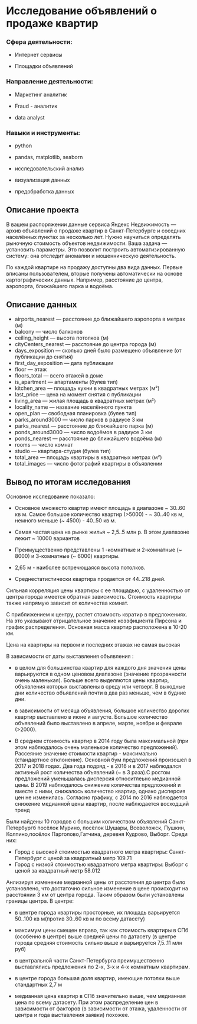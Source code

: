 # Исследование объявлений о продаже квартир

### Сфера деятельности:
- Интернет сервисы

- Площадки объявлений

### Направление деятельности:
- Маркетинг аналитик

- Fraud - аналитик

- data analyst

### Навыки и инструменты:
- python

- pandas, matplotlib, seaborn

- исследовательский анализ

- визуализация данных

- предобработка данных

## Описание проекта

В вашем распоряжении данные сервиса Яндекc Недвижимость — архив объявлений о продаже квартир в Санкт-Петербурге и соседних населённых пунктах за несколько лет. Нужно научиться определять рыночную стоимость объектов недвижимости. Ваша задача — установить параметры. Это позволит построить автоматизированную систему: она отследит аномалии и мошенническую деятельность.

По каждой квартире на продажу доступны два вида данных. Первые вписаны пользователем, вторые получены автоматически на основе картографических данных. Например, расстояние до центра, аэропорта, ближайшего парка и водоёма.


## Описание данных

- airports_nearest — расстояние до ближайшего аэропорта в метрах (м)
- balcony — число балконов
- ceiling_height — высота потолков (м)
- cityCenters_nearest — расстояние до центра города (м)
- days_exposition — сколько дней было размещено объявление (от публикации до снятия)
- first_day_exposition — дата публикации
- floor — этаж
- floors_total — всего этажей в доме
- is_apartment — апартаменты (булев тип)
- kitchen_area — площадь кухни в квадратных метрах (м²)
- last_price — цена на момент снятия с публикации
- living_area — жилая площадь в квадратных метрах (м²)
- locality_name — название населённого пункта
- open_plan — свободная планировка (булев тип)
- parks_around3000 — число парков в радиусе 3 км
- parks_nearest — расстояние до ближайшего парка (м)
- ponds_around3000 — число водоёмов в радиусе 3 км
- ponds_nearest — расстояние до ближайшего водоёма (м)
- rooms — число комнат
- studio — квартира-студия (булев тип)
- total_area — площадь квартиры в квадратных метрах (м²)
- total_images — число фотографий квартиры в объявлении

## Вывод по итогам исследования

Основное исследование показало:

- Основное множесто квартир имеют площадь в диапазоне ~ 30..60 кв м. Самое большое количество квартир (>5000) - ~ 30..40 кв м, немного меньше (~ 4500) - 40..50 кв м.

- Самая частая цена на рынке жилья ~ 2,5..5 млн р. В этом диапазоне лежит ~ 10000 вариантов

- Преимущественно представлены 1 -комнатные и 2-комнатные (~ 8000) и 3-комнатные (~ 6000) квартиры. 

- 2,65 м - наиболее встречющаяся высота потолков. 

- Среднестатистически квартира продается от 44..218 дней.

Сильная корреляция цены квартиры с ее площадью, с удаленностью от центра города имеется обратная зависимость. 
Стоимость квартиры также напрямую зависит от количества комнат.

С приближением к центру, растет стоимость квратир в предложениях. На это указывают отрицательное значение коээфициента Пирсона и график распределения. Основная масса квартир расположена в 10-20 км.

Цена на квартиры на первом и последних этажах не самая высокая

В зависимости от даты выставления объявления :

- в целом для большинства квартир для каждого дня значения цены варьируются в одном ценовом диапазоне (значение прозрачности очень маленькая). Больше всего выделяются цены квартир, объявления которых выставлены в среду или четверг. В выходные дни количество объявлений почти в два раз меньше, чем в будние дни.

- в зависимости от месяца объявления, большое количество дорогих квартир выставлено в июне и августе. Большое количество объявлений было выставлено в апреле, марте, ноябре и феврале (>2000).

- В среднем стоимость квартир в 2014 году была максимальной (при этом наблюдалось очень маленькое количество предложений). Рассеяние значение стоимости квартир - максимально (стандартное отклонение). Основной бум предложений произошел в 2017 и 2018 годах. Два года подряд - в 2016 и в 2017 наблюдался активный рост количества объявлений (~ в 3 раза).С ростом предложений уменьшалась дисперсия относитлеьно медианной цены. В 2019 наблюдалось снижение количества предложений и вместе с ними, снижалось количество квартир, однако дисперсия цен не изменилась. Согласно графику, с 2014 по 2016 наблюдается снижение медианной цены квартир, после наблюдается восходщий тренд

Были найдены 10 городов с большим количеством объявлений Санкт-Петербургб посёлок Мурино, посёлок Шушары, Всеволожск,
Пушкин, Колпино,посёлок Парголово,Гатчина, деревня Кудрово, Выборг. Среди них:

- Город с высокой стоимостью квадратного метра квартиры: Санкт-Петербург с ценой за квадратный метр 109.71
- Город с низкой стоимостью квадратного метра квартиры: Выборг с ценой за квадратный метр 58.012

Анлизируя изменение медианной цены от расстояния до центра было установлено, что достаточно сильное изменение в цене происходит на расстоянии 3 км от центра города. Таким образом были установлены границы центра. В центре:

- в центре города квартиры просторные, их площадь варьируется 50..100 кв м(против 30..60 кв м по всему датасету)

- максимум цены смещен вправо, так как стоимость квартиры в СПб (особенно в центре) выше средней цены по датасету (в центре города средняя стоимость сильно выше и варьируется 7,5..11 млн руб)

- в центральной части Санкт-Петербурга преимущественно выставлялись предложения по 2-х, 3-х и 4-х комнатным квартирам.

- в центре города большая доля квартир, имеющие потолки выше стандартных 2,7 м

- медианная цена квартир в СПб значительно выше, чем медианная цена по всему датасету. При этом распределение цен в зависимости от факторов (в зависимости от этажа, удаленности от центра и года выставления заявки) похожее.
